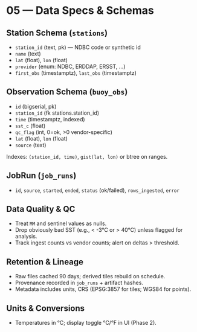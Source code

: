 # 05 — Data Specs & Schemas

## Station Schema (`stations`)
- `station_id` (text, pk) — NDBC code or synthetic id
- `name` (text)
- `lat` (float), `lon` (float)
- `provider` (enum: NDBC, ERDDAP, ERSST, ...)
- `first_obs` (timestamptz), `last_obs` (timestamptz)

## Observation Schema (`buoy_obs`)
- `id` (bigserial, pk)
- `station_id` (fk stations.station_id)
- `time` (timestamptz, indexed)
- `sst_c` (float)
- `qc_flag` (int, 0=ok, >0 vendor-specific)
- `lat` (float), `lon` (float)
- `source` (text)

Indexes: `(station_id, time)`, `gist(lat, lon)` or btree on ranges.

## JobRun (`job_runs`)
- `id`, `source`, `started`, `ended`, `status` (ok/failed), `rows_ingested`, `error`

## Data Quality & QC
- Treat `MM` and sentinel values as nulls.
- Drop obviously bad SST (e.g., < -3°C or > 40°C) unless flagged for analysis.
- Track ingest counts vs vendor counts; alert on deltas > threshold.

## Retention & Lineage
- Raw files cached 90 days; derived tiles rebuild on schedule.
- Provenance recorded in `job_runs` + artifact hashes.
- Metadata includes units, CRS (EPSG:3857 for tiles; WGS84 for points).

## Units & Conversions
- Temperatures in °C; display toggle °C/°F in UI (Phase 2).
